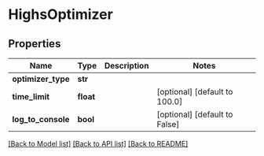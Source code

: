 # HighsOptimizer

## Properties
Name | Type | Description | Notes
------------ | ------------- | ------------- | -------------
**optimizer_type** | **str** |  | 
**time_limit** | **float** |  | [optional] [default to 100.0]
**log_to_console** | **bool** |  | [optional] [default to False]

[[Back to Model list]](../README.md#documentation-for-models) [[Back to API list]](../README.md#documentation-for-api-endpoints) [[Back to README]](../README.md)

